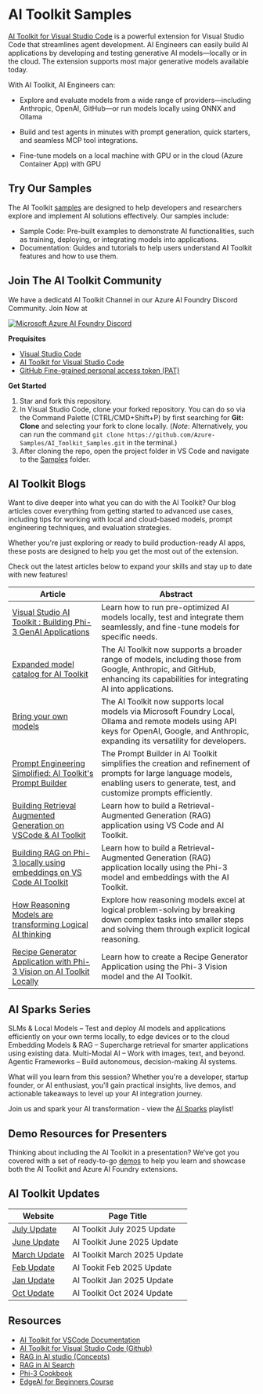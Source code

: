 
# AI Toolkit Samples

[AI Toolkit for Visual Studio Code](aka.ms/AIToolkit) is a powerful extension for Visual Studio Code that streamlines agent development. AI Engineers can easily build AI applications by developing and testing generative AI models—locally or in the cloud. The extension supports most major generative models available today.

With AI Toolkit, AI Engineers can:

- Explore and evaluate models from a wide range of providers—including Anthropic, OpenAI, GitHub—or run models locally using ONNX and Ollama

- Build and test agents in minutes with prompt generation, quick starters, and seamless MCP tool integrations.

- Fine-tune models on a local machine with GPU or in the cloud (Azure Container App) with GPU

## Try Our Samples 
The AI Toolkit [samples](Samples) are designed to help developers and researchers explore and implement AI solutions effectively. Our samples include:
- Sample Code: Pre-built examples to demonstrate AI functionalities, such as training, deploying, or integrating models into applications.
- Documentation: Guides and tutorials to help users understand AI Toolkit features and how to use them.

## Join The AI Toolkit Community 

We have a dedicatd AI Toolkit Channel in our Azure AI Foundry Discord Community. Join Now at 

[![Microsoft Azure AI Foundry Discord](https://dcbadge.limes.pink/api/server/ByRwuEEgH4)](https://discord.com/invite/ByRwuEEgH4)

**Prequisites**
- [Visual Studio Code](https://code.visualstudio.com/)
- [AI Toolkit for Visual Studio Code](https://aka.ms/AIToolkit)
- [GitHub Fine-grained personal access token (PAT)](https://docs.github.com/en/authentication/keeping-your-account-and-data-secure/managing-your-personal-access-tokens#creating-a-fine-grained-personal-access-token)

**Get Started**
1. Star and fork this repository.
1. In Visual Studio Code, clone your forked repository. You can do so via the Command Palette (CTRL/CMD+Shift+P) by first searching for **Git: Clone** and selecting your fork to clone locally. (*Note*: Alternatively, you can run the command `git clone https://github.com/Azure-Samples/AI_Toolkit_Samples.git` in the terminal.)
1. After cloning the repo, open the project folder in VS Code and navigate to the [Samples](samples) folder.

## AI Toolkit Blogs

Want to dive deeper into what you can do with the AI Toolkit? Our blog articles cover everything from getting started to advanced use cases, including tips for working with local and cloud-based models, prompt engineering techniques, and evaluation strategies.

Whether you're just exploring or ready to build production-ready AI apps, these posts are designed to help you get the most out of the extension.

Check out the latest articles below to expand your skills and stay up to date with new features!

| Article          | Abstract         |
|------------------|--------------------|
| [Visual Studio AI Toolkit : Building Phi-3 GenAI Applications](https://techcommunity.microsoft.com/blog/educatordeveloperblog/visual-studio-ai-toolkit--building-phi-3-genai-applications/4179355)| Learn how to run pre-optimized AI models locally, test and integrate them seamlessly, and fine-tune models for specific needs. |
| [Expanded model catalog for AI Toolkit](https://techcommunity.microsoft.com/blog/azuredevcommunityblog/expanded-model-catalog-for-ai-toolkit/4295917) | The AI Toolkit now supports a broader range of models, including those from Google, Anthropic, and GitHub, enhancing its capabilities for integrating AI into applications. |
| [Bring your own models](https://techcommunity.microsoft.com/blog/azuredevcommunityblog/bring-your-own-models-on-ai-toolkit---using-ollama-and-api-keys/4369411)  | The AI Toolkit now supports local models via Microsoft Foundry Local, Ollama and remote models using API keys for OpenAI, Google, and Anthropic, expanding its versatility for developers. |
|[Prompt Engineering Simplified: AI Toolkit's Prompt Builder](https://techcommunity.microsoft.com/blog/educatordeveloperblog/prompt-engineering-simplified-ai-toolkits-prompt-builder/4384783)| The Prompt Builder in AI Toolkit simplifies the creation and refinement of prompts for large language models, enabling users to generate, test, and customize prompts efficiently. |
| [Building Retrieval Augmented Generation on VSCode & AI Toolkit](https://techcommunity.microsoft.com/blog/azuredevcommunityblog/building-retrieval-augmented-generation-on-vscode--ai-toolkit/4241035)  | Learn how to build a Retrieval-Augmented Generation (RAG) application using VS Code and AI Toolkit. |
| [Building RAG on Phi-3 locally using embeddings on VS Code AI Toolkit](https://techcommunity.microsoft.com/blog/azuredevcommunityblog/building-rag-on-phi-3-locally-using-embeddings-on-vs-code-ai-toolkit/4246839) |Learn how to build a Retrieval-Augmented Generation (RAG) application locally using the Phi-3 model and embeddings with the AI Toolkit. |
| [How Reasoning Models are transforming Logical AI thinking](https://techcommunity.microsoft.com/blog/azuredevcommunityblog/how-reasoning-models-are-transforming-logical-ai-thinking/4373194) | Explore how reasoning models excel at logical problem-solving by breaking down complex tasks into smaller steps and solving them through explicit logical reasoning. |
| [Recipe Generator Application with Phi-3 Vision on AI Toolkit Locally](https://techcommunity.microsoft.com/blog/educatordeveloperblog/recipe-generator-application-with-phi-3-vision-on-ai-toolkit-locally/4366157) | Learn how to create a Recipe Generator Application using the Phi-3 Vision model and the AI Toolkit. |

## AI Sparks Series 
SLMs & Local Models – Test and deploy AI models and applications efficiently on your own terms locally, to edge devices or to the cloud
Embedding Models & RAG – Supercharge retrieval for smarter applications using existing data.
Multi-Modal AI – Work with images, text, and beyond.
Agentic Frameworks – Build autonomous, decision-making AI systems.

What will you learn from this session?
Whether you're a developer, startup founder, or AI enthusiast, you'll gain practical insights, live demos, and actionable takeaways to level up your AI integration journey.

Join us and spark your AI transformation - view the [AI Sparks](https://www.youtube.com/playlist?list=PLmsFUfdnGr3yysvu8fPA9ka5gW2fkJci1) playlist!

## Demo Resources for Presenters
Thinking about including the AI Toolkit in a presentation? We’ve got you covered with a set of ready-to-go [demos](Demos) to help you learn and showcase both the AI Toolkit and Azure AI Foundry extensions.

## AI Toolkit Updates 
| Website          | Page Title         |
|------------------|--------------------|
| [July Update](https://techcommunity.microsoft.com/blog/azuredevcommunityblog/ai-toolkit-for-vs-code-july-update/4431548) | AI Toolkit July 2025 Update
| [June Update](https://techcommunity.microsoft.com/blog/azuredevcommunityblog/ai-toolkit-for-vs-code-june-update/4422079) | AI Toolkit June 2025 Update
| [March Update](https://techcommunity.microsoft.com/blog/azuredevcommunityblog/ai-toolkit-for-vs-code-march-update/4396880) | AI Toolkit March 2025 Update| [March Update](https://techcommunity.microsoft.com/blog/azuredevcommunityblog/ai-toolkit-for-vs-code-march-update/4396880) | AI Toolkit March 2025 Update
| [Feb Update](https://techcommunity.microsoft.com/blog/azuredevcommunityblog/ai-toolkit-for-vs-code-february-update/4383280)  | AI Tookit Feb 2025 Update  |
| [Jan Update](https://techcommunity.microsoft.com/blog/azuredevcommunityblog/ai-toolkit-for-vs-code-january-update/4371592)  |  AI Toolkit Jan 2025 Update |
| [Oct Update](https://techcommunity.microsoft.com/blog/azuredevcommunityblog/ai-toolkit-for-visual-studio-code-october-2024-update-highlights/4298718)     | AI Toolkit Oct 2024 Update |

## Resources

* [AI Toolkit for VSCode Documentation](https://learn.microsoft.com/en-us/windows/ai/toolkit) 
* [AI Toolkit for Visual Studio Code (Github)](https://github.com/microsoft/vscode-ai-toolkit) 
* [RAG in AI studio (Concepts)](https://learn.microsoft.com/en-us/azure/ai-studio/concepts/retrieval-augmented-generation)
* [RAG in AI Search](https://learn.microsoft.com/en-us/azure/search/retrieval-augmented-generation-overview)
* [Phi-3 Cookbook](https://github.com/microsoft/Phi-3CookBook)
* [EdgeAI for Beginners Course](https://aka.ms/edgeai-for-beginners)

